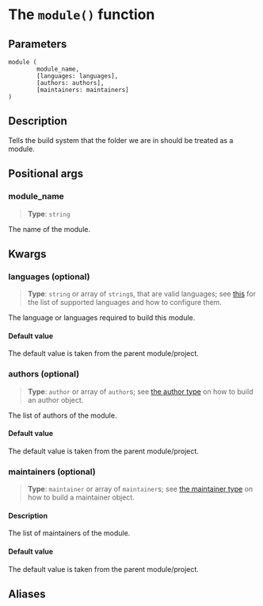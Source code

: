 # The `module()` function

## Parameters
```leafbuild
module (
        module_name,
        [languages: languages],
        [authors: authors],
        [maintainers: maintainers]
)
```

## Description
Tells the build system that the folder we are in should be treated
as a module.

## Positional args

### module_name
> **Type**: `string`

The name of the module.

## Kwargs

### languages (optional)
> **Type**: `string` or array of `string`s, that are valid languages;
> see [this](../../../supported_languages.md) for the list of supported
> languages and how to configure them.

The language or languages required to build this module.

#### Default value
The default value is taken from the parent module/project.

### authors (optional)
> **Type**: `author` or array of `author`s; see
> [the author type](../../special_types/author.md)
> on how to build an author object.

The list of authors of the module.

#### Default value
The default value is taken from the parent module/project.

### maintainers (optional)

> **Type**: `maintainer` or array of `maintainer`s; see
> [the maintainer type](../../special_types/maintainer.md)
> on how to build a maintainer object.

#### Description
The list of maintainers of the module.

#### Default value
The default value is taken from the parent module/project.

## Aliases